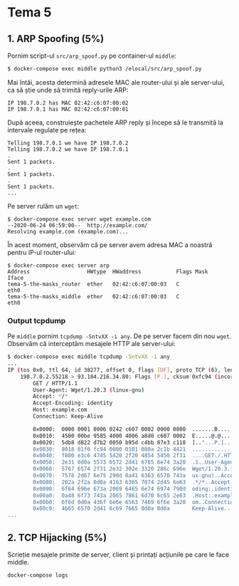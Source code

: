 # Tema 5

## 1. ARP Spoofing (5%)

Pornim script-ul `src/arp_spoof.py` pe container-ul `middle`:
```sh
$ docker-compose exec middle python3 /elocal/src/arp_spoof.py
```

Mai întâi, acesta determină adresele MAC ale router-ului și ale server-ului,
ca să știe unde să trimită reply-urile ARP:
```
IP 198.7.0.2 has MAC 02:42:c6:07:00:02
IP 198.7.0.1 has MAC 02:42:c6:07:00:01
```

După aceea, construiește pachetele ARP reply și începe să le
transmită la intervale regulate pe rețea:
```
Telling 198.7.0.1 we have IP 198.7.0.2
Telling 198.7.0.2 we have IP 198.7.0.1
.
Sent 1 packets.
.
Sent 1 packets.
.
Sent 1 packets.
...
```

Pe server rulăm un `wget`:
```
$ docker-compose exec server wget example.com
--2020-06-24 06:59:00--  http://example.com/
Resolving example.com (example.com)...
```

În acest moment, observăm că pe server avem adresa MAC a noastră pentru IP-ul router-ului:
```
$ docker-compose exec server arp
Address                  HWtype  HWaddress           Flags Mask            Iface
tema-5-the-masks_router  ether   02:42:c6:07:00:03   C                     eth0
tema-5-the-masks_middle  ether   02:42:c6:07:00:03   C                     eth0
```

### Output tcpdump

Pe `middle` pornim `tcpdump -SntvXX -i any`. De pe server facem din nou `wget`.
Observăm că interceptăm mesajele HTTP ale server-ului:
```sh
$ docker-compose exec middle tcpdump -SntvXX -i any
...
IP (tos 0x0, ttl 64, id 38277, offset 0, flags [DF], proto TCP (6), length 190)
    198.7.0.2.55218 > 93.184.216.34.80: Flags [P.], cksum 0xfc94 (incorrect -> 0xf3ac), seq 3109930171:3109930309, ack 2279850264, win 502, options [nop,nop,TS val 739984417 ecr 4160807878], length 138: HTTP, length: 138
        GET / HTTP/1.1
        User-Agent: Wget/1.20.3 (linux-gnu)
        Accept: */*
        Accept-Encoding: identity
        Host: example.com
        Connection: Keep-Alive

        0x0000:  0000 0001 0006 0242 c607 0002 0000 0800  .......B........
        0x0010:  4500 00be 9585 4000 4006 a8d0 c607 0002  E.....@.@.......
        0x0020:  5db8 d822 d7b2 0050 b95d c4bb 87e3 c118  ].."...P.]......
        0x0030:  8018 01f6 fc94 0000 0101 080a 2c1b 4421  ............,.D!
        0x0040:  f800 e3c6 4745 5420 2f20 4854 5450 2f31  ....GET./.HTTP/1
        0x0050:  2e31 0d0a 5573 6572 2d41 6765 6e74 3a20  .1..User-Agent:.
        0x0060:  5767 6574 2f31 2e32 302e 3320 286c 696e  Wget/1.20.3.(lin
        0x0070:  7578 2d67 6e75 290d 0a41 6363 6570 743a  ux-gnu)..Accept:
        0x0080:  202a 2f2a 0d0a 4163 6365 7074 2d45 6e63  .*/*..Accept-Enc
        0x0090:  6f64 696e 673a 2069 6465 6e74 6974 790d  oding:.identity.
        0x00a0:  0a48 6f73 743a 2065 7861 6d70 6c65 2e63  .Host:.example.c
        0x00b0:  6f6d 0d0a 436f 6e6e 6563 7469 6f6e 3a20  om..Connection:.
        0x00c0:  4b65 6570 2d41 6c69 7665 0d0a 0d0a       Keep-Alive....
...
```

## 2. TCP Hijacking (5%)

Scrieție mesajele primite de server, client și printați acțiunile pe care le face middle.


```
docker-compose logs
```
